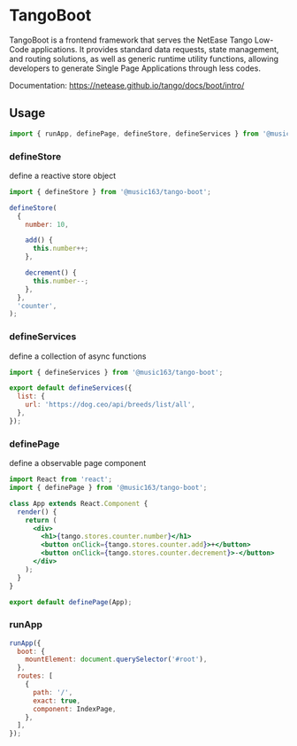 # TangoBoot

TangoBoot is a frontend framework that serves the NetEase Tango Low-Code applications. It provides standard data requests, state management, and routing solutions, as well as generic runtime utility functions, allowing developers to generate Single Page Applications through less codes.

Documentation: <https://netease.github.io/tango/docs/boot/intro/>

## Usage

```jsx
import { runApp, definePage, defineStore, defineServices } from '@music163/boot';
```

### defineStore

define a reactive store object

```jsx
import { defineStore } from '@music163/tango-boot';

defineStore(
  {
    number: 10,

    add() {
      this.number++;
    },

    decrement() {
      this.number--;
    },
  },
  'counter',
);
```

### defineServices

define a collection of async functions

```jsx
import { defineServices } from '@music163/tango-boot';

export default defineServices({
  list: {
    url: 'https://dog.ceo/api/breeds/list/all',
  },
});
```

### definePage

define a observable page component

```jsx
import React from 'react';
import { definePage } from '@music163/tango-boot';

class App extends React.Component {
  render() {
    return (
      <div>
        <h1>{tango.stores.counter.number}</h1>
        <button onClick={tango.stores.counter.add}>+</button>
        <button onClick={tango.stores.counter.decrement}>-</button>
      </div>
    );
  }
}

export default definePage(App);
```

### runApp

```jsx
runApp({
  boot: {
    mountElement: document.querySelector('#root'),
  },
  routes: [
    {
      path: '/',
      exact: true,
      component: IndexPage,
    },
  ],
});
```
